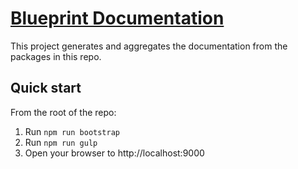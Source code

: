 # [Blueprint Documentation](http://blueprintjs.com/docs)

This project generates and aggregates the documentation from the packages
in this repo.

## Quick start

From the root of the repo:

1. Run `npm run bootstrap`
1. Run `npm run gulp`
1. Open your browser to http://localhost:9000
